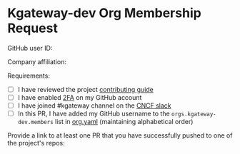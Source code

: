 # Kgateway-dev Org Membership Request

<!--
If you would like to become a member of the organization on GitHub, please submit a PR to the community repo using this template. Give us a few days to review and you should receive an invitation to join.
-->

GitHub user ID:

Company affiliation:

Requirements:

- [ ] I have reviewed the project [contributing guide](https://github.com/kgateway-dev/community/blob/main/CONTRIBUTING.md)
- [ ] I have enabled [2FA](https://docs.github.com/en/authentication/securing-your-account-with-two-factor-authentication-2fa) on my GitHub account
- [ ] I have joined #kgateway channel on the [CNCF slack](https://slack.cncf.io)
- [ ] In this PR, I have added my GitHub username to the `orgs.kgateway-dev.members` list in [org.yaml](https://github.com/kgateway-dev/community/blob/main/org.yaml) (maintaining alphabetical order)

Provide a link to at least one PR that you have successfully pushed to one of the project's repos:
